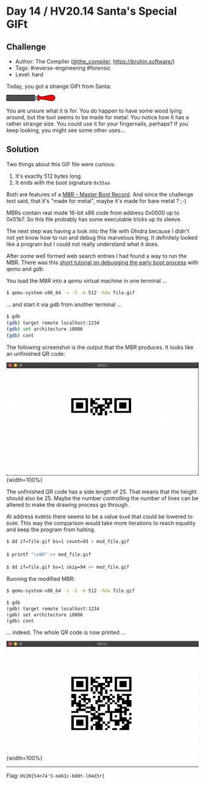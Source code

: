 # Day 14 / HV20.14 Santa's Special GIFt



## Challenge

<!-- ...10....:...20....:...30....:...40....:...50....:...60....:...70....:. -->
* Author: The Compiler ([@the_compiler](https://twitter.com/the_compiler),
                        <https://bruhin.software/>)
* Tags:   #reverse-engineering #forensic
* Level:  hard

Today, you got a strange GIFt from Santa:

![](file.gif)

You are unsure what it is for. You do happen to have some wood lying around, but
the tool seems to be made for metal. You notice how it has a rather strange size.
You could use it for your fingernails, perhaps? If you keep looking, you might
see some other uses...



## Solution

Two things about this GIF file were curious:

1. It's exactly 512 bytes long.
2. It ends with the boot signature `0x55aa`

Both are features of a [MBR - Master Boot Record]. And since the challenge text
said, that it's "made for metal", maybe it's made for bare metal ? ;-)

[MBR - Master Boot Record]: https://en.wikipedia.org/wiki/Master_boot_record

MBRs contain real mode 16-bit x86 code from address 0x0000 up to 0x01b7. So this
file probably has some executable tricks up its sleeve.

The next step was having a look into the file with Ghidra because I didn't not
yet know how to run and debug this marvelous thing. It definitely looked like a
program but I could not really understand what it does.

After some well formed web search entries I had found a way to run the MBR.
There was this [short tutorial on debugging the early boot process]
with _qemu_ and _gdb_.

[short tutorial on debugging the early boot process]: https://rwmj.wordpress.com/2011/10/12/tip-debugging-the-early-boot-process-with-qemu-and-gdb/

You load the MBR into a _qemu_ virtual machine in one terminal …

```sh
$ qemu-system-x86_64 -s -S -m 512 -hda file.gif
```
… and start it via _gdb_ from another terminal …

```sh
$ gdb
(gdb) target remote localhost:1234
(gdb) set architecture i8086
(gdb) cont
```

The following screenshot is the output that the MBR produces. It looks like an
unfinished QR code:

![](screenshot_half_qr.png){width=100%}

The unfinished QR code has a side length of 25. That means that the height
should also be 25. Maybe the number controlling the number of lines can be
altered to make the drawing process go through.

At address `0x005b` there seems to be a value `0xe0` that could be lowered
to `0x00`. This way the comparison would take more iterations to reach 
equality and keep the program from halting.

```sh
$ dd if=file.gif bs=1 count=93 > mod_file.gif

$ printf "\x00" >> mod_file.gif

$ dd if=file.gif bs=1 skip=94 >> mod_file.gif
```

Running the modified MBR:

```sh
$ qemu-system-x86_64 -s -S -m 512 -hda file.gif
```

```
$ gdb
(gdb) target remote localhost:1234
(gdb) set architecture i8086
(gdb) cont
```

… indeed. The whole QR code is now printed …

![](screenshot_full_qr.png){width=100%}

--------------------------------------------------------------------------------

Flag: `HV20{54n74'5-m461c-b00t-l04d3r}`

